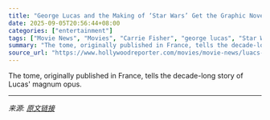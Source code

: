 ```yaml
---
title: "George Lucas and the Making of ‘Star Wars’ Get the Graphic Novel Treatment with ‘Lucas Wars’ (First Look)"
date: 2025-09-05T20:56:44+08:00
categories: ["entertainment"]
tags: ["Movie News", "Movies", "Carrie Fisher", "george lucas", "Star Wars"]
summary: "The tome, originally published in France, tells the decade-long story of Lucas' magnum opus."
source_url: "https://www.hollywoodreporter.com/movies/movie-news/luacs-wars-george-lucas-graphic-novel-1236362357/"
---
```


The tome, originally published in France, tells the decade-long story of Lucas' magnum opus.

---

*来源: [原文链接](https://www.hollywoodreporter.com/movies/movie-news/luacs-wars-george-lucas-graphic-novel-1236362357/)*
